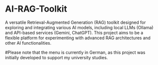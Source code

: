 # AI-RAG-Toolkit
A versatile Retrieval-Augmented Generation (RAG) toolkit designed for exploring and integrating various AI models, including local LLMs (Ollama) and API-based services (Gemini, ChatGPT). This project aims to be a flexible platform for experimenting with advanced RAG architectures and other AI functionalities.

#Please note that the menu is currently in German, as this project was initially developed to support my university studies.

